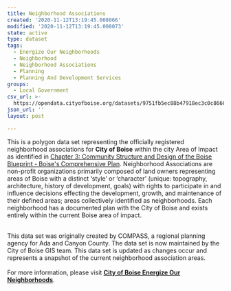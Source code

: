 ```yaml
---
title: Neighborhood Associations
created: '2020-11-12T13:19:45.008066'
modified: '2020-11-12T13:19:45.008073'
state: active
type: dataset
tags:
  - Energize Our Neighborhoods
  - Neighborhood
  - Neighborhood Associations
  - Planning
  - Planning And Development Services
groups:
  - Local Government
csv_url: >-
  https://opendata.cityofboise.org/datasets/9751fb5ec88b47918ec3c0c866609f6d_0.csv?outSR=%7B%22latestWkid%22%3A3857%2C%22wkid%22%3A102100%7D
json_url: ''
layout: post

---
```

This is a polygon data set representing the officially registered neighborhood associations for <b>City of Boise</b> within the city Area of Impact as identified in <a href='https://pds.cityofboise.org/media/114868/blueprintboise.pdf' target='_blank'>Chapter 3: Community Structure and Design of the Boise Blueprint - Boise's Comprehensive Plan</a>. Neighborhood Associations are non-profit organizations primarily composed of land owners representing areas of Boise with a distinct ‘style’ or ‘character’ (unique: topography, architecture, history of development, goals) with rights to participate in and influence decisions effecting the development, growth, and maintenance of their defined areas; areas collectively identified as neighborhoods. Each neighborhood has a documented plan with the City of Boise and exists entirely within the current Boise area of impact. <div><br /></div><div>This data set was originally created by COMPASS, a regional planning agency for Ada and Canyon County. The data set is now maintained by the City of Boise GIS team. This data set is updated as changes occur and represents a snapshot of the current neighborhood association areas.</div><div><br /></div><div>For more information, please visit <a href='https://energize.cityofboise.org/neighborhoods/neighborhood-planning/' target='_blank'><b>City of Boise Energize Our Neighborhoods</b></a>.</div>
